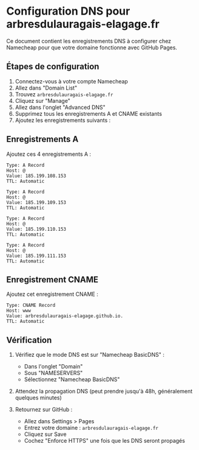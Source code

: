 # Configuration DNS pour arbresdulauragais-elagage.fr

Ce document contient les enregistrements DNS à configurer chez Namecheap pour que votre domaine fonctionne avec GitHub Pages.

## Étapes de configuration

1. Connectez-vous à votre compte Namecheap
2. Allez dans "Domain List"
3. Trouvez `arbresdulauragais-elagage.fr`
4. Cliquez sur "Manage"
5. Allez dans l'onglet "Advanced DNS"
6. Supprimez tous les enregistrements A et CNAME existants
7. Ajoutez les enregistrements suivants :

## Enregistrements A

Ajoutez ces 4 enregistrements A :

```
Type: A Record
Host: @
Value: 185.199.108.153
TTL: Automatic
```

```
Type: A Record
Host: @
Value: 185.199.109.153
TTL: Automatic
```

```
Type: A Record
Host: @
Value: 185.199.110.153
TTL: Automatic
```

```
Type: A Record
Host: @
Value: 185.199.111.153
TTL: Automatic
```

## Enregistrement CNAME

Ajoutez cet enregistrement CNAME :

```
Type: CNAME Record
Host: www
Value: arbresdulauragais-elagage.github.io.
TTL: Automatic
```

## Vérification

1. Vérifiez que le mode DNS est sur "Namecheap BasicDNS" :
   - Dans l'onglet "Domain"
   - Sous "NAMESERVERS"
   - Sélectionnez "Namecheap BasicDNS"

2. Attendez la propagation DNS (peut prendre jusqu'à 48h, généralement quelques minutes)

3. Retournez sur GitHub :
   - Allez dans Settings > Pages
   - Entrez votre domaine : `arbresdulauragais-elagage.fr`
   - Cliquez sur Save
   - Cochez "Enforce HTTPS" une fois que les DNS seront propagés
